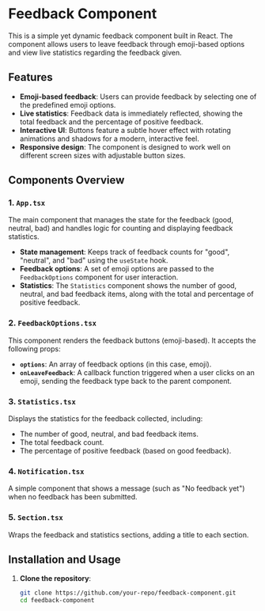 # Feedback Component

This is a simple yet dynamic feedback component built in React. The component allows users to leave feedback through emoji-based options and view live statistics regarding the feedback given.

## Features

- **Emoji-based feedback**: Users can provide feedback by selecting one of the predefined emoji options.
- **Live statistics**: Feedback data is immediately reflected, showing the total feedback and the percentage of positive feedback.
- **Interactive UI**: Buttons feature a subtle hover effect with rotating animations and shadows for a modern, interactive feel.
- **Responsive design**: The component is designed to work well on different screen sizes with adjustable button sizes.

## Components Overview

### 1. `App.tsx`
The main component that manages the state for the feedback (good, neutral, bad) and handles logic for counting and displaying feedback statistics.

- **State management**: Keeps track of feedback counts for "good", "neutral", and "bad" using the `useState` hook.
- **Feedback options**: A set of emoji options are passed to the `FeedbackOptions` component for user interaction.
- **Statistics**: The `Statistics` component shows the number of good, neutral, and bad feedback items, along with the total and percentage of positive feedback.

### 2. `FeedbackOptions.tsx`
This component renders the feedback buttons (emoji-based). It accepts the following props:
- **`options`**: An array of feedback options (in this case, emoji).
- **`onLeaveFeedback`**: A callback function triggered when a user clicks on an emoji, sending the feedback type back to the parent component.

### 3. `Statistics.tsx`
Displays the statistics for the feedback collected, including:
- The number of good, neutral, and bad feedback items.
- The total feedback count.
- The percentage of positive feedback (based on good feedback).

### 4. `Notification.tsx`
A simple component that shows a message (such as "No feedback yet") when no feedback has been submitted.

### 5. `Section.tsx`
Wraps the feedback and statistics sections, adding a title to each section.

## Installation and Usage

1. **Clone the repository**:

   ```bash
   git clone https://github.com/your-repo/feedback-component.git
   cd feedback-component
